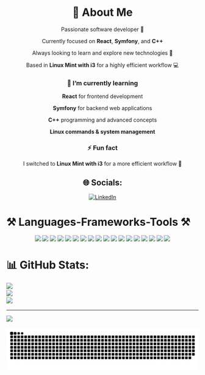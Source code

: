 <div align="center">

# 💫 About Me  
  Passionate software developer 🚀
 
  Currently focused on **React**, **Symfony**, and **C++**  
 
  Always looking to learn and explore new technologies 🌱  
 
  Based in **Linux Mint with i3** for a highly efficient workflow 💻

</div>


<div align="center">

### 🌱 I’m currently learning

 **React** for frontend development
 
 **Symfony** for backend web applications
 
 **C++** programming and advanced concepts
 
 **Linux commands & system management**  

### ⚡ Fun fact

 I switched to **Linux Mint with i3** for a more efficient workflow 🚀  
</div>

<div align="center">

## 🌐 Socials:
[![LinkedIn](https://img.shields.io/badge/LinkedIn-%230077B5.svg?logo=linkedin&logoColor=white)](https://www.linkedin.com/in/haitam-kamal)

</div>

# ⚒️ Languages-Frameworks-Tools ⚒️
<div align="center">
  <img width="50" src="https://img.shields.io/badge/-C%2B%2B?logo=c%2B%2B&logoColor=white&style=for-the-badge" />
  <img width="50" src="https://img.shields.io/badge/-HTML5?logo=html5&logoColor=white&style=for-the-badge" />
  <img width="50" src="https://img.shields.io/badge/-CSS3?logo=css3&logoColor=white&style=for-the-badge" />
  <img width="50" src="https://img.shields.io/badge/-JavaScript?logo=javascript&logoColor=%23F7DF1E&style=for-the-badge" />
  <img width="50" src="https://img.shields.io/badge/-Markdown?logo=markdown&logoColor=white&style=for-the-badge" />
  <img width="50" src="https://img.shields.io/badge/-Bulma?logo=bulma&logoColor=white&style=for-the-badge" />
  <img width="50" src="https://img.shields.io/badge/-EJS?logo=ejs&logoColor=black&style=for-the-badge" />
  <img width="50" src="https://img.shields.io/badge/-Express.js?logo=express&logoColor=%2361DAFB&style=for-the-badge" />
  <img width="50" src="https://img.shields.io/badge/-NPM?logo=npm&logoColor=white&style=for-the-badge" />
  <img width="50" src="https://img.shields.io/badge/-Next%20JS?logo=next.js&logoColor=white&style=for-the-badge" />
  <img width="50" src="https://img.shields.io/badge/-React?logo=react&logoColor=%2361DAFB&style=for-the-badge" />
  <img width="50" src="https://img.shields.io/badge/-Vite?logo=vite&logoColor=white&style=for-the-badge" />
  <img width="50" src="https://img.shields.io/badge/-Symfony?logo=symfony&logoColor=white&style=for-the-badge" />
  <img width="50" src="https://img.shields.io/badge/-TailwindCSS?logo=tailwind-css&logoColor=white&style=for-the-badge" />
  <img width="50" src="https://img.shields.io/badge/-Postgres?logo=postgresql&logoColor=white&style=for-the-badge" />
  <img width="50" src="https://img.shields.io/badge/-Prisma?logo=Prisma&logoColor=white&style=for-the-badge" />
  <img width="50" src="https://img.shields.io/badge/-Git?logo=git&logoColor=white&style=for-the-badge" />
  <img width="50" src="https://img.shields.io/badge/-GitHub?logo=github&logoColor=white&style=for-the-badge" />
</div>















# 📊 GitHub Stats:
![](https://github-readme-stats.vercel.app/api?username=haitamkamal&theme=dracula&hide_border=false&include_all_commits=false&count_private=false)<br/>
![](https://nirzak-streak-stats.vercel.app/?user=haitamkamal&theme=dracula&hide_border=false)<br/>
![](https://github-readme-stats.vercel.app/api/top-langs/?username=haitamkamal&theme=dracula&hide_border=false&include_all_commits=false&count_private=false&layout=compact)

---
[![](https://visitcount.itsvg.in/api?id=haitamkamal&icon=0&color=0)](https://visitcount.itsvg.in)

<!-- Proudly created with GPRM ( https://gprm.itsvg.in ) -->
<picture>
  <source media="(prefers-color-scheme: dark)" srcset="https://raw.githubusercontent.com/haitamkamal/haitamkamal/output/github-snake-dark.svg" />
  <source media="(prefers-color-scheme: light)" srcset="https://raw.githubusercontent.com/haitamkamal/haitamkamal/output/github-snake.svg" />
  <img alt="github-snake" src="https://raw.githubusercontent.com/haitamkamal/haitamkamal/output/github-snake.svg" />
</picture>
